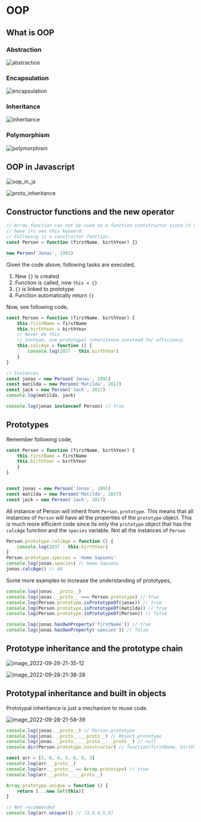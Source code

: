 # OOP

## What is OOP

### Abstraction

![abstraction](img/abstraction.png)

### Encapsulation

![encapsulation](img/encapsulation.png)

### Inheritance

![inheritance](img/inheritance.png)

### Polymorphism

![polymorphism](img/polymorphism.png)

## OOP in Javascript

![oop_in_js](img/oop_in_js.png)

![proto_inheritance](img/proto_inheritance.png)

## Constructor functions and the new operator

```javascript
// Arrow function can not be used as a function contstructor since it doesnt
// have its own this keyword.
// Following is a constructor function.
const Person = function (firstName, birthYear) {}

new Person('Jonas', 1991)
```

Given the code above, following tasks are executed,

1. New `{}` is created
2. Function is called, now `this = {}`
3. `{}` is linked to prototype
4. Function automatically return `{}`

Now, see following code,

```javascript
const Person = function (firstName, birthYear) {
    this.firstName = firstName
    this.birthYear = birthYear
    // Never do this
    // Instead, use prototypal inheritance iunstead for efficiency.
    this.calcAge = function () {
        console.log(2037 - this.birthYear)
    }
}

// Instances
const jonas = new Person('Jonas', 1991)
const matilda = new Person('Matilda', 2017)
const jack = new Person('Jack', 2017)
console.log(matilda, jack)

console.log(jonas instanceof Person) // true
```

## Prototypes

Remember following code,

```javascript
const Person = function (firstName, birthYear) {
    this.firstName = firstName
    this.birthYear = birthYear
    }
}


const jonas = new Person('Jonas', 1991)
const matilda = new Person('Matilda', 2017)
const jack = new Person('Jack', 2017)
```

All instance of Person will inherit from `Person.prototype`. This means that
all instances of `Person` will have all the properties of the `prototype`
object. This is much more efficient code since its only the `prototype` object
that has the `calcAge` function and the `species` variable. Not all the
instances of `Person`

```javascript
Person.prototype.calcAge = function () {
    console.log(2037 - this.birthYear)
}
Person.prototype.species = 'Homo Sapiens'
console.log(jonas.species) // Homo Sapiens
jonas.calcAge() // 46
```

Some more examples to increase the understanding of prototypes,

```javascript
console.log(jonas.__proto__)
console.log(jonas.__proto__ === Person.prototype) // true
console.log(Person.prototype.isPrototypeOf(jonas)) // true
console.log(Person.prototype.isPrototypeOf(matilda)) // true
console.log(Person.prototype.isPrototypeOf(Person)) // false

console.log(jonas.hasOwnProperty('firstName')) // true
console.log(jonas.hasOwnProperty('species')) // false
```

## Prototype inheritance and the prototype chain

![image_2022-09-28-21-35-12](img/image_2022-09-28-21-35-12.png)

![image_2022-09-28-21-38-28](img/image_2022-09-28-21-38-28.png)

## Prototypal inheritance and built in objects

Prototypal inheritance is just a mechanism to reuse code.

![image_2022-09-28-21-58-39](img/image_2022-09-28-21-58-39.png)

```javascript
console.log(jonas.__proto__) // Person.prototype
console.log(jonas.__proto__.__proto__) // Object.prototype
console.log(jonas.__proto__.__proto__.__proto__) // null
console.dir(Person.prototype.constructor) // function(firstName, birthYear)

const arr = [3, 6, 4, 5, 6, 9, 3]
console.log(arr.__proto__)
console.log(arr.__proto__ == Array.prototype) // true
console.log(arr.__proto__.__proto__)

Array.prototype.unique = function () {
    return [...new Set(this)]
}

// Not recommended
console.log(arr.unique()) // [3,6,4,5,9]
```
